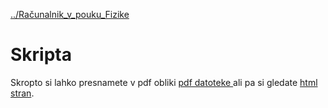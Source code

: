 [../Računalnik_v_pouku_Fizike]( ./index.html )

# Skripta

Skropto si lahko presnamete v pdf obliki [pdf datoteke ](./Racunalnik-v-pouku-Fizike.pdf) ali pa si gledate [html stran]( ./Racunalnik-v-pouku-Fizike.html ).
